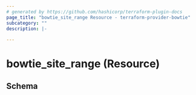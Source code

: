 ```yaml
---
# generated by https://github.com/hashicorp/terraform-plugin-docs
page_title: "bowtie_site_range Resource - terraform-provider-bowtie"
subcategory: ""
description: |-
  
---
```


# bowtie_site_range (Resource)





<!-- schema generated by tfplugindocs -->
## Schema
